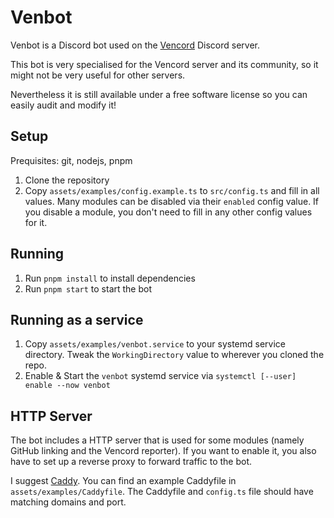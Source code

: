 # Venbot

Venbot is a Discord bot used on the [Vencord](https://vencord.dev) Discord server.

This bot is very specialised for the Vencord server and its community, so it might not be very useful for other servers.

Nevertheless it is still available under a free software license so you can easily audit and modify it!

## Setup

Prequisites: git, nodejs, pnpm

1. Clone the repository
2. Copy `assets/examples/config.example.ts` to `src/config.ts` and fill in all values. Many modules can be disabled via their `enabled` config value.
    If you disable a module, you don't need to fill in any other config values for it.

## Running

1. Run `pnpm install` to install dependencies
2. Run `pnpm start` to start the bot

## Running as a service

1. Copy `assets/examples/venbot.service` to your systemd service directory. Tweak the `WorkingDirectory` value to wherever you cloned the repo.
2. Enable & Start the `venbot` systemd service via `systemctl [--user] enable --now venbot`

## HTTP Server

The bot includes a HTTP server that is used for some modules (namely GitHub linking and the Vencord reporter). If you want to enable it,
you also have to set up a reverse proxy to forward traffic to the bot.

I suggest [Caddy](https://caddyserver.com/). You can find an example Caddyfile in `assets/examples/Caddyfile`. The Caddyfile and `config.ts` file
should have matching domains and port.
